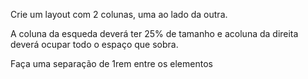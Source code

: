 Crie um layout com 2 colunas, uma ao lado da outra.

A coluna da esqueda deverá ter 25% de tamanho e acoluna da direita deverá ocupar todo o espaço que sobra.

Faça uma separação de 1rem entre os elementos